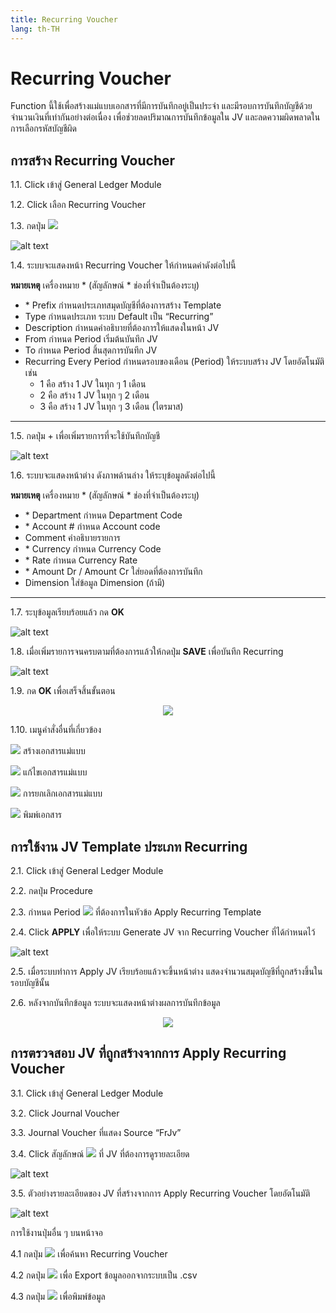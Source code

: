 ```yaml
---
title: Recurring Voucher
lang: th-TH
---
```


# Recurring Voucher

Function นี้ใช้เพื่อสร้างแม่แบบเอกสารที่มีการบันทึกอยู่เป็นประจำ และมีรอบการบันทึกบัญชีด้วยจำนวนเงินที่เท่ากันอย่างต่อเนื่อง เพื่อช่วยลดปริมาณการบันทึกข้อมูลใน JV และลดความผิดพลาดในการเลือกรหัสบัญชีผิด

## การสร้าง Recurring Voucher

1.1. Click เข้าสู่ General Ledger Module

1.2. Click เลือก Recurring Voucher

1.3. กดปุ่ม <img src="../public/add_icon.png" style="display: inline-block;" />

![alt text](image-34.png)

1.4. ระบบจะแสดงหน้า Recurring Voucher ให้กำหนดค่าดังต่อไปนี้

**หมายเหตุ** เครื่องหมาย <span class="asterisk">\*</span>
(สัญลักษณ์ \* ช่องที่จำเป็นต้องระบุ)

- <span class="asterisk">\*</span> Prefix กำหนดประเภทสมุดบัญชีที่ต้องการสร้าง Template
- Type กำหนดประเภท ระบบ Default เป็น “Recurring”
- Description กำหนดคำอธิบายที่ต้องการให้แสดงในหน้า JV
- From กำหนด Period เริ่มต้นบันทึก JV
- To กำหนด Period สิ้นสุดการบันทึก JV
- Recurring Every Period กำหนดรอบของเดือน (Period) ให้ระบบสร้าง JV โดยอัตโนมัติ เช่น
  - 1 คือ สร้าง 1 JV ในทุก ๆ 1 เดือน
  - 2 คือ สร้าง 1 JV ในทุก ๆ 2 เดือน
  - 3 คือ สร้าง 1 JV ในทุก ๆ 3 เดือน (ไตรมาส)

---

1.5. กดปุ่ม + เพื่อเพิ่มรายการที่จะใช้บันทึกบัญชี

![alt text](image-35.png)

1.6. ระบบจะแสดงหน้าต่าง ดังภาพด้านล่าง ให้ระบุข้อมูลดังต่อไปนี้

**หมายเหตุ** เครื่องหมาย <span class="asterisk">\*</span>
(สัญลักษณ์ \* ช่องที่จำเป็นต้องระบุ)

- <span class="asterisk">\*</span> Department กำหนด Department Code
- <span class="asterisk">\*</span> Account # กำหนด Account code
- Comment คำอธิบายรายการ
- <span class="asterisk">\*</span> Currency กำหนด Currency Code
- <span class="asterisk">\*</span> Rate กำหนด Currency Rate
- <span class="asterisk">\*</span> Amount Dr / Amount Cr ใส่ยอดที่ต้องการบันทึก
- Dimension ใส่ข้อมูล Dimension (ถ้ามี)

---

1.7. ระบุข้อมูลเรียบร้อยแล้ว กด **<span class="btn">OK</span>**

![alt text](image-36.png)

1.8. เมื่อเพิ่มรายการจนครบตามที่ต้องการแล้วให้กดปุ่ม **<span class="btn">SAVE</span>** เพื่อบันทึก Recurring

![alt text](image-37.png)

1.9. กด **<span class="btn">OK</span>** เพื่อเสร็จสิ้นขั้นตอน

<p align="center">
    <img src="./image-4.png"  />
</p>

1.10. เมนูคำสั่งอื่นที่เกี่ยวข้อง

<img src="../public/add_icon.png" style="display: inline-block;" /> สร้างเอกสารแม่แบบ

<img src="../public/edit_icon.png" style="display: inline-block;" /> แก้ไขเอกสารแม่แบบ

<img src="../public/del_icon.png" style="display: inline-block;" /> การยกเลิกเอกสารแม่แบบ

<img src="../public/print_icon.svg" style="display: inline-block;" /> พิมพ์เอกสาร

## การใช้งาน JV Template ประเภท Recurring

2.1. Click เข้าสู่ General Ledger Module

2.2. กดปุ่ม Procedure

2.3. กำหนด Period <img src="./image-38.png" style="display: inline-block;" /> ที่ต้องการในหัวข้อ Apply Recurring Template

2.4. Click **<span class="btn">APPLY</span>** เพื่อให้ระบบ Generate JV จาก Recurring Voucher ที่ได้กำหนดไว้

![alt text](image-39.png)

2.5. เมื่อระบบทำการ Apply JV เรียบร้อยแล้วจะขึ้นหน้าต่าง แสดงจำนวนสมุดบัญชีที่ถูกสร้างขึ้นในรอบบัญชีนั้น

2.6. หลังจากบันทึกข้อมูล ระบบจะแสดงหน้าต่างผลการบันทึกข้อมูล

<p align="center">
    <img src="./image-40.png"  />
</p>

## การตรวจสอบ JV ที่ถูกสร้างจากการ Apply Recurring Voucher

3.1. Click เข้าสู่ General Ledger Module

3.2. Click Journal Voucher

3.3. Journal Voucher ที่แสดง Source “FrJv”

3.4. Click สัญลักษณ์ <img src="./image-29.png" style="display: inline-block;" /> ที่ JV ที่ต้องการดูรายละเอียด

![alt text](image-41.png)

3.5. ตัวอย่างรายละเอียดของ JV ที่สร้างจากการ Apply Recurring Voucher โดยอัตโนมัติ

![alt text](image-42.png)

การใช้งานปุ่มอื่น ๆ บนหน้าจอ

4.1 กดปุ่ม <img src="../public/search_icon.svg" style="display: inline-block;" /> เพื่อค้นหา Recurring Voucher

4.2 กดปุ่ม <img src="../public/cloud_download_icon.svg" style="display: inline-block;" /> เพื่อ Export ข้อมูลออกจากระบบเป็น .csv

4.3 กดปุ่ม <img src="../public/print_icon.svg" style="display: inline-block;" /> เพื่อพิมพ์ข้อมูล
